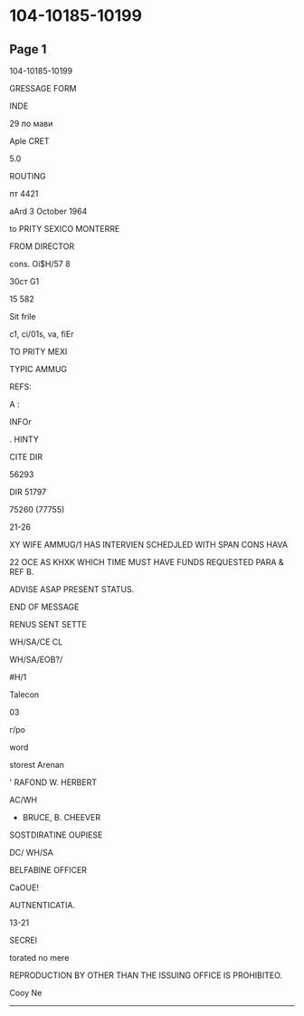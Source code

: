 # 104-10185-10199

## Page 1

104-10185-10199

GRESSAGE FORM

INDE

29 по мави

Aple CRET

5.0

ROUTING

пт 4421

aArd 3 October 1964

to PRITY SEXICO MONTERRE

FROM DIRECTOR

cons. Oi$H/57 8

30cт G1

15 582

Sit frile

c1, ci/01s, va, fiEr

TO PRITY MEXI

TYPIC AMMUG

REFS:

A :

INFOr

. HINTY

CITE DIR

56293

DIR 51797

75260 (77755)

21-26

XY WIFE AMMUG/1 HAS INTERVIEN SCHEDJLED WITH SPAN CONS HAVA

22 OCE AS KHXK WHICH TIME MUST HAVE FUNDS REQUESTED PARA & REF B.

ADVISE ASAP PRESENT STATUS.

END OF MESSAGE

RENUS SENT SETTE

WH/SA/CE CL

WH/SA/EOB?/

#H/1

Talecon

03

г/ро

word

storest Arenan

' RAFOND W. HERBERT

AC/WH

+ BRUCE, B. CHEEVER

SOSTDIRATINE OUPIESE

DC/ WH/SA

BELFABINE OFFICER

CaOUE!

AUTNENTICATIA.

13-21

SECREI

torated no mere

REPRODUCTION BY OTHER THAN THE ISSUING OFFICE IS PROHIBITEO.

Cooy Ne

---

